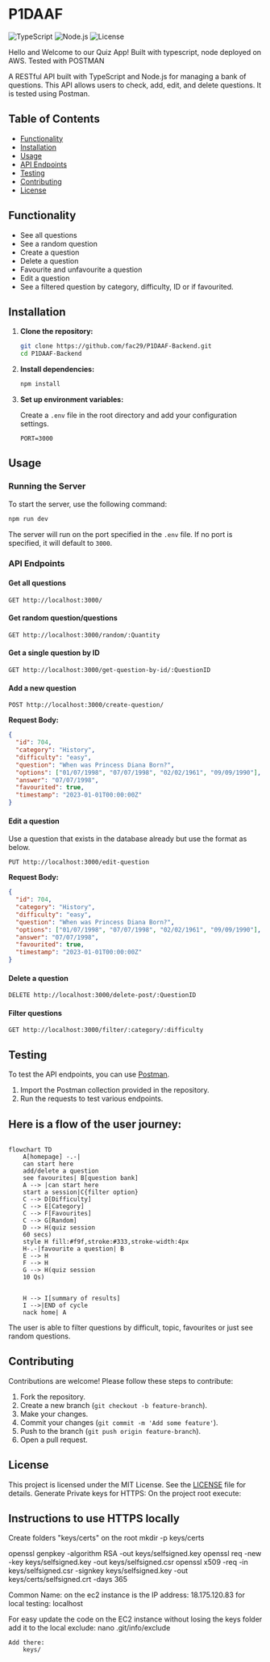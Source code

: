 # P1DAAF

![TypeScript](https://img.shields.io/badge/TypeScript-blue)
![Node.js](https://img.shields.io/badge/TS--Node-blue)
![License](https://img.shields.io/badge/License-MIT-blue)

Hello and Welcome to our Quiz App! Built with typescript, node deployed on AWS. Tested with POSTMAN

A RESTful API built with TypeScript and Node.js for managing a bank of questions. This API allows users to check, add, edit, and delete questions. It is tested using Postman.

## Table of Contents

- [Functionality](#functionality)
- [Installation](#installation)
- [Usage](#usage)
- [API Endpoints](#api-endpoints)
- [Testing](#testing)
- [Contributing](#contributing)
- [License](#license)

## Functionality

- See all questions
- See a random question
- Create a question
- Delete a question
- Favourite and unfavourite a question
- Edit a question
- See a filtered question by category, difficulty, ID or if favourited.

## Installation

1.  **Clone the repository:**

    ```sh
    git clone https://github.com/fac29/P1DAAF-Backend.git
    cd P1DAAF-Backend
    ```

2.  **Install dependencies:**

    ```sh
    npm install
    ```

3.  **Set up environment variables:**

    Create a `.env` file in the root directory and add your configuration settings.

    ```env
    PORT=3000
    ```
    
## Usage

### Running the Server

To start the server, use the following command:

```sh
npm run dev
```

The server will run on the port specified in the `.env` file. If no port is specified, it will default to `3000`.

### API Endpoints

#### Get all questions

```http
GET http://localhost:3000/
```

#### Get random question/questions

```http
GET http://localhost:3000/random/:Quantity
```

#### Get a single question by ID

```http
GET http://localhost:3000/get-question-by-id/:QuestionID
```

#### Add a new question

```http
POST http://localhost:3000/create-question/
```

**Request Body:**

```json
{
  "id": 704,
  "category": "History",
  "difficulty": "easy",
  "question": "When was Princess Diana Born?",
  "options": ["01/07/1998", "07/07/1998", "02/02/1961", "09/09/1990"],
  "answer": "07/07/1998",
  "favourited": true,
  "timestamp": "2023-01-01T00:00:00Z"
}
```

#### Edit a question

Use a question that exists in the database already but use the format as below.

```http
PUT http://localhost:3000/edit-question
```

**Request Body:**

```json
{
  "id": 704,
  "category": "History",
  "difficulty": "easy",
  "question": "When was Princess Diana Born?",
  "options": ["01/07/1998", "07/07/1998", "02/02/1961", "09/09/1990"],
  "answer": "07/07/1998",
  "favourited": true,
  "timestamp": "2023-01-01T00:00:00Z"
}
```

#### Delete a question

```http
DELETE http://localhost:3000/delete-post/:QuestionID
```

#### Filter questions

```http
GET http://localhost:3000/filter/:category/:difficulty
```

## Testing

To test the API endpoints, you can use [Postman](https://www.postman.com/).

1. Import the Postman collection provided in the repository.
2. Run the requests to test various endpoints.

## Here is a flow of the user journey:

```mermaid

flowchart TD
    A[homepage] -.-|
    can start here
    add/delete a question
    see favourites| B[question bank]
    A --> |can start here
    start a session|C{filter option}
    C --> D[Difficulty]
    C --> E[Category]
    C --> F[Favourites]
    C --> G[Random]
    D --> H(quiz session
    60 secs)
    style H fill:#f9f,stroke:#333,stroke-width:4px
    H-.-|favourite a question| B
    E --> H
    F --> H
    G --> H(quiz session
    10 Qs)


    H --> I[summary of results]
    I -->|END of cycle
    nack home| A

```

The user is able to filter questions by difficult, topic, favourites or just see random questions.

## Contributing

Contributions are welcome! Please follow these steps to contribute:

1. Fork the repository.
2. Create a new branch (`git checkout -b feature-branch`).
3. Make your changes.
4. Commit your changes (`git commit -m 'Add some feature'`).
5. Push to the branch (`git push origin feature-branch`).
6. Open a pull request.

## License

This project is licensed under the MIT License. See the [LICENSE](LICENSE) file for details.
Generate Private keys for HTTPS:
On the project root execute:

## Instructions to use HTTPS locally

Create folders "keys/certs" on the root
mkdir -p keys/certs

openssl genpkey -algorithm RSA -out keys/selfsigned.key
openssl req -new -key keys/selfsigned.key -out keys/selfsigned.csr
openssl x509 -req -in keys/selfsigned.csr -signkey keys/selfsigned.key -out keys/certs/selfsigned.crt -days 365

Common Name:
on the ec2 instance is the IP address: 18.175.120.83
for local testing: localhost

For easy update the code on the EC2 instance without losing the keys folder add it to the local exclude:
nano .git/info/exclude

    Add there:
        keys/
